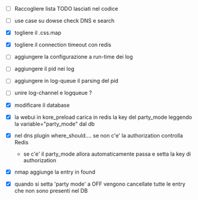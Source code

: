 - [ ] Raccogliere lista TODO lasciati nel codice

- [ ] use case su dowse check DNS e search
- [x] togliere il .css.map
- [x] togliere il connection timeout con redis
- [ ] aggiungere la configurazione a run-time dei log
- [ ] aggiungere il pid nei log
- [ ] aggiungere in log-queue il parsing del pid
- [ ] unire log-channel e logqueue ?

- [x] modificare il database
- [x] la webui in kore_preload carica in redis la key del party_mode leggendo la variable="party_mode" dal db

- [x] nel dns plugin where_should.... se non c'e' la authorization controlla Redis
  - se c'e' il party_mode allora automaticamente passa e setta la key di authorization

- [x] nmap aggiunge la entry in found

- [x] quando si setta 'party mode'  a OFF vengono cancellate tutte le entry che non sono presenti nel DB




